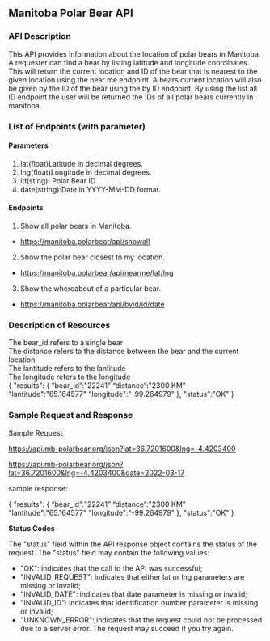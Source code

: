 ## **Manitoba Polar Bear API**

### **API Description**
This API provides information about the location of polar bears in Manitoba. A requester can find a bear by listing latitude and longitude coordinates. This will return the current location and ID of the bear that is nearest to the given location using the near me endpoint. A bears current location will also be given by the ID of the bear using the by ID endpoint. By using the list all ID endpoint the user will be returned the IDs of all polar bears currently in manitoba.

### **List of Endpoints (with parameter)**

#### **Parameters**
1. lat(float)Latitude in decimal degrees. 
2. lng(float)Longitude in decimal degrees.
3. id(sting): Polar Bear ID
4. date(string):Date in YYYY-MM-DD format.

#### **Endpoints**
1. Show all polar bears in Manitoba.
 * https://manitoba.polarbear/api/showall
2. Show the polar bear closest to my location.
 * https://manitoba.polarbear/api/nearme/lat/lng
3. Show the whereabout of a particular bear.
 * https://manitoba.polarbear/api/byid/id/date

### **Description of Resources**
The bear_id refers to a single bear  
The distance refers to the distance between the bear and the current location  
The lantitude refers to the lantitude  
The longitude refers to the longitude  
{
      "results":
      {
       “bear_id”:"22241”
       “distance”:"2300 KM”
       "lantitude":"65.164577"
       "longitude":"-99.264979"
      },
       "status":"OK"
}

### **Sample Request and Response**

Sample Request

https://api.mb-polarbear.org/json?lat=36.7201600&lng=-4.4203400

https://api.mb-polarbear.org/json?lat=36.7201600&lng=-4.4203400&date=2022-03-17


sample response:

{
      "results":
      {
       “bear_id”:"22241”
       “distance”:"2300 KM”
       "lantitude":"65.164577"
       "longitude":"-99.264979"
      },
       "status":"OK"
}



**Status Codes**

The "status" field within the API response object contains the status of the request. The "status" field may contain the following values:

- "OK": indicates that the call to the API was successful;
- "INVALID_REQUEST": indicates that either lat or lng parameters are missing or invalid;
- "INVALID_DATE": indicates that date parameter is missing or invalid;
- "INVALID_ID": indicates that identification number parameter is missing or invalid;
- "UNKNOWN_ERROR": indicates that the request could not be processed due to a server error. The request may succeed if you try again.
